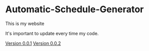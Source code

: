 # Automatic-Schedule-Generator
This is my website

It's important to update every time my code. 

[Version 0.0.1](https://github.com/xiongdawei/Automatic-Schedule-Generator/tree/master/Version%200.0.1)
[Version 0.0.2](https://github.com/xiongdawei/Automatic-Schedule-Generator/tree/master/Version%200.0.2)
